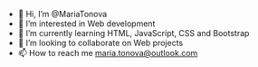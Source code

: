 - 👋 Hi, I’m @MariaTonova
- 👀 I’m interested in Web development
- 🌱 I’m currently learning HTML, JavaScript, CSS and Bootstrap 
- 💞️ I’m looking to collaborate on Web projects
- 📫 How to reach me maria.tonova@outlook.com

<!---
MariaTonova/MariaTonova is a ✨ special ✨ repository because its `README.md` (this file) appears on your GitHub profile.
You can click the Preview link to take a look at your changes.
--->

